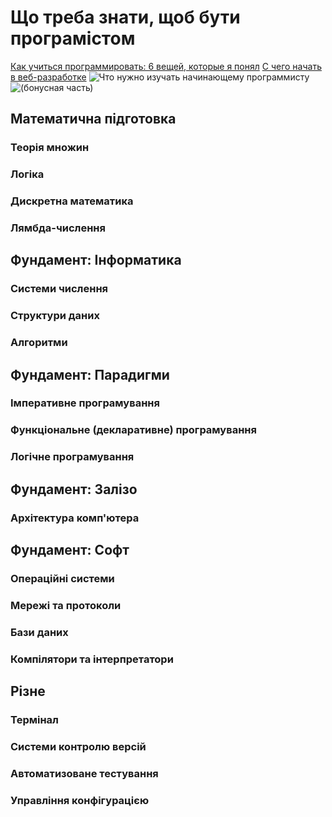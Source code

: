 # Що треба знати, щоб бути програмістом
[Как учиться программировать: 6 вещей, которые я понял](https://ru.hexlet.io/blog/posts/kak-uchitsya-programmirovat-6-veschei-kotorie-ya-ponyal-uchas-na-hexlet)
[С чего начать в веб-разработке](https://map.hexlet.io/pages/start)
![Что нужно изучать начинающему программисту](https://www.youtube.com/watch?v=BZulLbzf0uA)
![(бонусная часть)](https://www.youtube.com/watch?v=dYFaJiaK9lI)
## Математична підготовка

### Теорія множин

### Логіка

### Дискретна математика

### Лямбда-числення

## Фундамент: Інформатика

### Системи числення

### Структури даних

### Алгоритми

## Фундамент: Парадигми

### Імперативне програмування

### Функціональне (декларативне) програмування

### Логічне програмування

## Фундамент: Залізо

### Архітектура комп'ютера

## Фундамент: Софт

### Операційні системи

### Мережі та протоколи

### Бази даних

### Компілятори та інтерпретатори

## Різне

### Термінал

### Системи контролю версій

### Автоматизоване тестування

### Управління конфігурацією